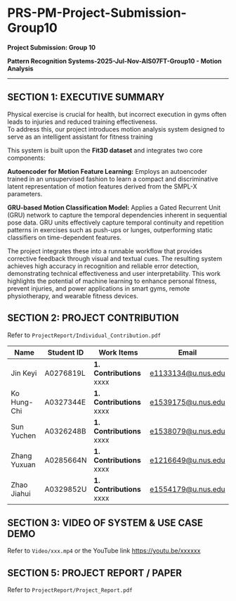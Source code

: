 # PRS-PM-Project-Submission-Group10

**Project Submission: Group 10** 

**Pattern Recognition Systems-2025-Jul-Nov-AIS07FT-Group10 - Motion Analysis** 

------------------------------------
## **SECTION 1: EXECUTIVE SUMMARY**

Physical exercise is crucial for health, but incorrect execution in gyms often leads to injuries and reduced training effectiveness.   
To address this, our project introduces motion analysis system designed to serve as an intelligent assistant for fitness training

This system is built upon the **Fit3D dataset** and integrates two core components:

**Autoencoder for Motion Feature Learning:** Employs an autoencoder trained in an unsupervised fashion to learn a compact and discriminative latent representation of motion features derived from the SMPL-X parameters.

**GRU-based Motion Classification Model:** Applies a Gated Recurrent Unit
(GRU) network to capture the temporal dependencies inherent in sequential pose data. GRU units effectively capture temporal continuity and repetition patterns in exercises such as push-ups or lunges, outperforming static classifiers on time-dependent features.

The project integrates these into a runnable workflow that provides corrective feedback through visual and textual cues. The resulting system achieves high accuracy in recognition and reliable error detection, demonstrating technical effectiveness and user interpretability. This work highlights the potential of machine learning to enhance personal fitness, prevent injuries, and power applications in smart gyms, remote physiotherapy, and wearable fitness devices.


## **SECTION 2: PROJECT CONTRIBUTION**

Refer to `ProjectReport/Individual_Contribution.pdf`

| Name         | Student ID | Work Items | Email              |
|--------------|------------|------------|--------------------|
| Jin Keyi     | A0276819L  | **1. Contributions** xxxx | e1133134@u.nus.edu |
| Ko Hung-Chi  | A0327344E  | **1. Contributions** xxxx | e1539175@u.nus.edu |
| Sun Yuchen   | A0326248B  | **1. Contributions** xxxx | e1538079@u.nus.edu |
| Zhang Yuxuan | A0285664N  | **1. Contributions** xxxx | e1216649@u.nus.edu |
| Zhao Jiahui  | A0329852U  | **1. Contributions** xxxx | e1554179@u.nus.edu |



## **SECTION 3: VIDEO OF SYSTEM & USE CASE DEMO**

Refer to `Video/xxx.mp4` or the YouTube link https://youtu.be/xxxxxx




## **SECTION 5: PROJECT REPORT / PAPER**

Refer to `ProjectReport/Project_Report.pdf`


